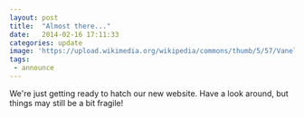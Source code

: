 ```yaml
---
layout: post
title:  "Almost there..."
date:   2014-02-16 17:11:33
categories: update
image: 'https://upload.wikimedia.org/wikipedia/commons/thumb/5/57/Vanellus_spinosus_MHNT.png/103px-Vanellus_spinosus_MHNT.png'
tags:
 - announce
---
```


We're just getting ready to hatch our new website. Have a look around,
but things may still be a bit fragile!

